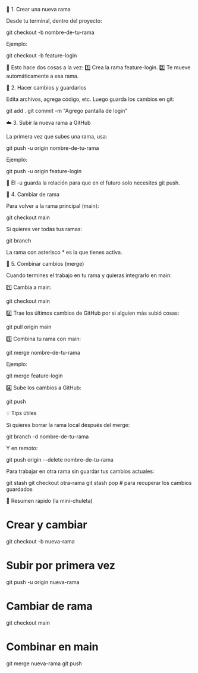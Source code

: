 🌱 1. Crear una nueva rama

Desde tu terminal, dentro del proyecto:

git checkout -b nombre-de-tu-rama


Ejemplo:

git checkout -b feature-login


🔹 Esto hace dos cosas a la vez:
1️⃣ Crea la rama feature-login.
2️⃣ Te mueve automáticamente a esa rama.

💾 2. Hacer cambios y guardarlos

Edita archivos, agrega código, etc.
Luego guarda los cambios en git:

git add .
git commit -m "Agrego pantalla de login"

☁️ 3. Subir la nueva rama a GitHub

La primera vez que subes una rama, usa:

git push -u origin nombre-de-tu-rama


Ejemplo:

git push -u origin feature-login


🔹 El -u guarda la relación para que en el futuro solo necesites git push.

🔄 4. Cambiar de rama

Para volver a la rama principal (main):

git checkout main


Si quieres ver todas tus ramas:

git branch


La rama con asterisco * es la que tienes activa.

🤝 5. Combinar cambios (merge)

Cuando termines el trabajo en tu rama y quieras integrarlo en main:

1️⃣ Cambia a main:

git checkout main


2️⃣ Trae los últimos cambios de GitHub por si alguien más subió cosas:

git pull origin main


3️⃣ Combina tu rama con main:

git merge nombre-de-tu-rama


Ejemplo:

git merge feature-login


4️⃣ Sube los cambios a GitHub:

git push

💡 Tips útiles

Si quieres borrar la rama local después del merge:

git branch -d nombre-de-tu-rama


Y en remoto:

git push origin --delete nombre-de-tu-rama


Para trabajar en otra rama sin guardar tus cambios actuales:

git stash
git checkout otra-rama
git stash pop   # para recuperar los cambios guardados

🎯 Resumen rápido (la mini-chuleta)
# Crear y cambiar
git checkout -b nueva-rama

# Subir por primera vez
git push -u origin nueva-rama

# Cambiar de rama
git checkout main

# Combinar en main
git merge nueva-rama
git push
